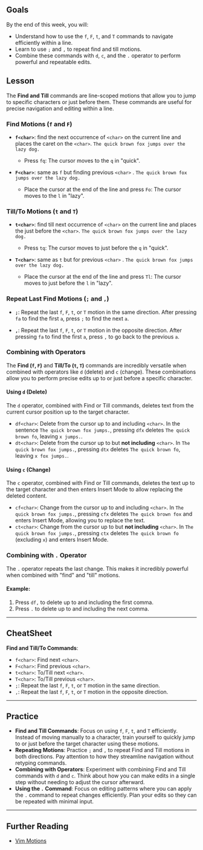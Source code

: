 ## Goals

By the end of this week, you will:

- Understand how to use the `f`, `F`, `t`, and `T` commands to navigate efficiently within a line.
- Learn to use `;` and `,` to repeat find and till motions.
- Combine these commands with `d`, `c`, and the `.` operator to perform powerful and repeatable edits.

## Lesson

The **Find and Till** commands are line-scoped motions that allow you to jump to specific characters or just before them. These commands are useful for precise navigation and editing within a line.

### Find Motions (`f` and `F`)

- **`f<char>`**: find the next occurrence of `<char>` on the current line and places the caret on the `<char>`.
	`The quick brown fox jumps over the lazy dog.`
	
	-  Press `fq`: The cursor moves to the `q` in "quick".

- **`F<char>`**: same as `f` but finding previous `<char>` .
	`The quick brown fox jumps over the lazy dog.`
	
	- Place the cursor at the end of the line and press `Fo`: The cursor moves to the `l` in "lazy".

### Till/To Motions (`t` and `T`)

- **`t<char>`**: find till next occurrence of `<char>` on the current line and places the just before the `<char>`.
	`The quick brown fox jumps over the lazy dog.`

	- Press `tq`: The cursor moves to just before the `q` in "quick".

- **`T<char>`**: same as `t` but for previous `<char>` .
	`The quick brown fox jumps over the lazy dog.`
 
	- Place the cursor at the end of the line and press `Tl`: The cursor moves to just before the `l` in "lazy".

### Repeat Last Find Motions (`;` and `,`)

- **`;`**: Repeat the last `f`, `F`, `t`, or `T` motion in the same direction.
    After pressing `fa` to find the first `a`, press `;` to find the next `a`.

- **`,`**: Repeat the last `f`, `F`, `t`, or `T` motion in the opposite direction.
	After pressing `fa` to find the first `a`, press `,` to go back to the previous `a`.

### Combining with Operators

The **Find (`f`, `F`)** and **Till/To (`t`, `T`)** commands are incredibly versatile when combined with operators like `d` (delete) and `c` (change). These combinations allow you to perform precise edits up to or just before a specific character.

#### Using `d` (Delete)

The `d` operator, combined with Find or Till commands, deletes text from the current cursor position up to the target character.

- `df<char>`: Delete from the cursor up to and including `<char>`.
	In the sentence `The quick brown fox jumps.`, pressing `dfx` deletes `The quick brown fo`, leaving `x jumps.`.
- `dt<char>`: Delete from the cursor up to but **not including** `<char>`.
	In `The quick brown fox jumps.`, pressing `dtx` deletes `The quick brown fo`, leaving `x fox jumps.`.

#### Using `c` (Change)

The `c` operator, combined with Find or Till commands, deletes the text up to the target character and then enters Insert Mode to allow replacing the deleted content.

- `cf<char>`: Change from the cursor up to and including `<char>`.
	In `The quick brown fox jumps.`, pressing `cfx` deletes `The quick brown fox` and enters Insert Mode, allowing you to replace the text.
- `ct<char>`: Change from the cursor up to but **not including** `<char>`.
	In `The quick brown fox jumps.`, pressing `ctx` deletes `The quick brown fo` (excluding `x`) and enters Insert Mode.

### Combining with `.` Operator

The `.` operator repeats the last change. This makes it incredibly powerful when combined with "find" and "till" motions.

#### Example:

1. Press `df,` to delete up to and including the first comma.
2. Press `.` to delete up to and including the next comma.

---

## CheatSheet

**Find and Till/To Commands**:
    
- `f<char>`: Find next `<char>`.
- `F<char>`: Find previous `<char>`.
- `t<char>`: To/Till next `<char>`.
- `T<char>`: To/Till previous `<char>`.
- `;`: Repeat the last `f`, `F`, `t`, or `T` motion in the same direction.
- `,`: Repeat the last `f`, `F`, `t`, or `T` motion in the opposite direction.


---

## Practice

- **Find and Till Commands**: Focus on using `f`, `F`, `t`, and `T` efficiently. Instead of moving manually to a character, train yourself to quickly jump to or just before the target character using these motions.
- **Repeating Motions**: Practice `;` and `,` to repeat Find and Till motions in both directions. Pay attention to how they streamline navigation without retyping commands.
- **Combining with Operators**: Experiment with combining Find and Till commands with `d` and `c`. Think about how you can make edits in a single step without needing to adjust the cursor afterward.
- **Using the `.` Command**: Focus on editing patterns where you can apply the `.` command to repeat changes efficiently. Plan your edits so they can be repeated with minimal input.


---

## Further Reading

- [Vim Motions](https://neovim.io/doc/user/motion.html#object-motions)